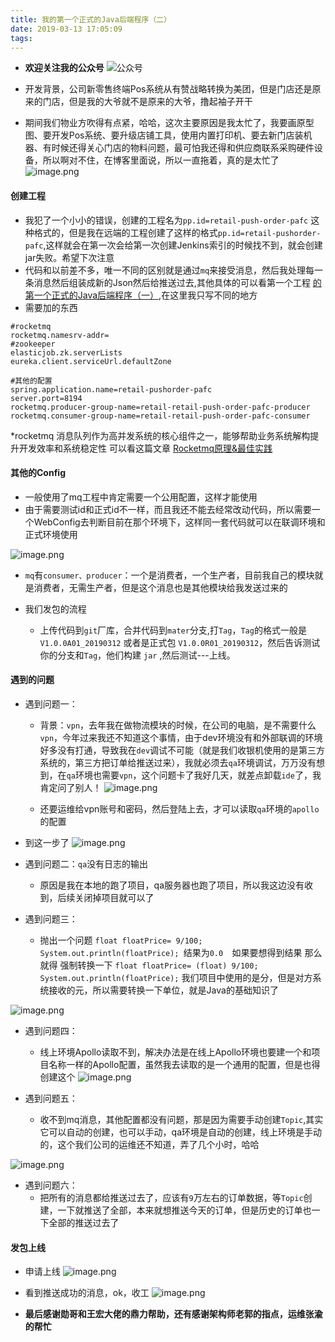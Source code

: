 ```yaml
---
title: 我的第一个正式的Java后端程序（二）
date: 2019-03-13 17:05:09
tags:
---
```


* **欢迎关注我的公众号**
![公众号](https://upload-images.jianshu.io/upload_images/5363507-0a0cf2e5fd8f843d.jpg?imageMogr2/auto-orient/strip%7CimageView2/2/w/1240)
* 开发背景，公司新零售终端Pos系统从有赞战略转换为美团，但是门店还是原来的门店，但是我的大爷就不是原来的大爷，撸起袖子开干

* 期间我们物业方吹得有点紧，哈哈，这次主要原因是我太忙了，我要画原型图、要开发Pos系统、要升级店铺工具，使用内置打印机、要去新门店装机器、有时候还得关心门店的物料问题，最可怕我还得和供应商联系采购硬件设备，所以啊对不住，在博客里面说，所以一直拖着，真的是太忙了
![image.png](https://upload-images.jianshu.io/upload_images/5363507-2f4d9a0652ff2a90.png?imageMogr2/auto-orient/strip%7CimageView2/2/w/1240)

<!--  more  -->


####  创建工程 
* 我犯了一个小小的错误，创建的工程名为`pp.id=retail-push-order-pafc` 这种格式的，但是我在远端的工程创建了这样的格式`pp.id=retail-pushorder-pafc`,这样就会在第一次会给第一次创建Jenkins索引的时候找不到，就会创建jar失败。希望下次注意
* 代码和以前差不多，唯一不同的区别就是通过`mq`来接受消息，然后我处理每一条消息然后组装成新的Json然后给推送过去,其他具体的可以看第一个工程 [的第一个正式的Java后端程序（一）](https://www.jianshu.com/p/8ff6c13ba45f),在这里我只写不同的地方
* 需要加的东西
```
#rocketmq
rocketmq.namesrv-addr=
#zookeeper
elasticjob.zk.serverLists
eureka.client.serviceUrl.defaultZone

#其他的配置
spring.application.name=retail-pushorder-pafc
server.port=8194
rocketmq.producer-group-name=retail-retail-push-order-pafc-producer
rocketmq.consumer-group-name=retail-retail-push-order-pafc-consumer

```
*rocketmq 消息队列作为高并发系统的核心组件之一，能够帮助业务系统解构提升开发效率和系统稳定性 可以看这篇文章 [Rocketmq原理&最佳实践](https://www.jianshu.com/p/2838890f3284)




####  其他的Config
* 一般使用了mq工程中肯定需要一个公用配置，这样才能使用
* 由于需要测试id和正式id不一样，而且我还不能去经常改动代码，所以需要一个WebConfig去判断目前在那个环境下，这样同一套代码就可以在联调环境和正式环境使用

![image.png](https://upload-images.jianshu.io/upload_images/5363507-0c60840fe10db39f.png?imageMogr2/auto-orient/strip%7CimageView2/2/w/1240)

* `mq`有`consumer、producer`：一个是消费者，一个生产者，目前我自己的模块就是消费者，无需生产者，但是这个消息也是其他模块给我发送过来的

* 我们发包的流程
   * 上传代码到`git`厂库，合并代码到`mater`分支,打`Tag`，`Tag`的格式一般是`V1.0.0A01_20190312` 或者是正式包 `V1.0.0R01_20190312`，然后告诉测试你的分支和`Tag`，他们构建 `jar` ,然后测试---上线。

####  遇到的问题

* 遇到问题一：
  * 背景：`vpn`，去年我在做物流模块的时候，在公司的电脑，是不需要什么`vpn`，今年过来我还不知道这个事情，由于dev环境没有和外部联调的环境好多没有打通，导致我在`dev`调试不可能（就是我们收银机使用的是第三方系统的，第三方把订单给推送过来），我就必须去`qa`环境调试，万万没有想到，在`qa`环境也需要`vpn`，这个问题卡了我好几天，就差点卸载`ide`了，我肯定问了别人！
![image.png](https://upload-images.jianshu.io/upload_images/5363507-b95e3373aaca6b81.png?imageMogr2/auto-orient/strip%7CimageView2/2/w/1240)

  * 还要运维给vpn账号和密码，然后登陆上去，才可以读取`qa`环境的`apollo`的配置
* 到这一步了
![image.png](https://upload-images.jianshu.io/upload_images/5363507-8ab26c107d32b6d6.png?imageMogr2/auto-orient/strip%7CimageView2/2/w/1240)



* 遇到问题二：`qa`没有日志的输出
  * 原因是我在本地的跑了项目，qa服务器也跑了项目，所以我这边没有收到，后续关闭掉项目就可以了


* 遇到问题三：
    * 抛出一个问题         `float floatPrice= 9/100;  System.out.println(floatPrice); `结果为`0.0  `如果要想得到结果 那么就得 强制转换一下    `float floatPrice= (float) 9/100;
 System.out.println(floatPrice);` 我们项目中使用的是分，但是对方系统接收的元，所以需要转换一下单位，就是Java的基础知识了

![image.png](https://upload-images.jianshu.io/upload_images/5363507-79c83214d4a95f42.png?imageMogr2/auto-orient/strip%7CimageView2/2/w/1240)


* 遇到问题四：
  * 线上环境Apollo读取不到，解决办法是在线上Apollo环境也要建一个和项目名称一样的Apollo配置，虽然我去读取的是一个通用的配置，但是也得创建这个
![image.png](https://upload-images.jianshu.io/upload_images/5363507-dda40674a5c19b4f.png?imageMogr2/auto-orient/strip%7CimageView2/2/w/1240)

* 遇到问题五：
  *  收不到mq消息，其他配置都没有问题，那是因为需要手动创建`Topic`,其实它可以自动的创建，也可以手动，qa环境是自动的创建，线上环境是手动的，这个我们公司的运维还不知道，弄了几个小时，哈哈

![image.png](https://upload-images.jianshu.io/upload_images/5363507-b9cb156c44057cdf.png?imageMogr2/auto-orient/strip%7CimageView2/2/w/1240)


* 遇到问题六：
  * 把所有的消息都给推送过去了，应该有`9`万左右的订单数据，等`Topic`创建，一下就推送了全部，本来就想推送今天的订单，但是历史的订单也一下全部的推送过去了


####  发包上线
* 申请上线
 ![image.png](https://upload-images.jianshu.io/upload_images/5363507-9af9f70b1e5eec0c.png?imageMogr2/auto-orient/strip%7CimageView2/2/w/1240)
* 看到推送成功的消息，ok，收工
![image.png](https://upload-images.jianshu.io/upload_images/5363507-cc9a320a877ac54b.png?imageMogr2/auto-orient/strip%7CimageView2/2/w/1240)


* **最后感谢勋哥和王宏大佬的鼎力帮助，还有感谢架构师老郭的指点，运维张渝的帮忙**



 